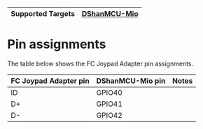 | Supported Targets | [DShanMCU-Mio](https://forums.100ask.net/c/esp/esp32s3/50) |
| ----------------- | ------------ |

# Pin assignments

The table below shows the FC Joypad Adapter pin assignments.

FC Joypad Adapter pin    | DShanMCU-Mio pin     |  Notes
-------------------------|----------------------|-------------
 ID                      | GPIO40               |
 D+                      | GPIO41               |
 D-                      | GPIO42               |
